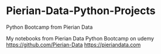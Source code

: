 # Pierian-Data-Python-Projects
Python Bootcamp from Pierian Data

My notebooks from Pierian Data Python Bootcamp on udemy
https://github.com/Pierian-Data
https://pieriandata.com
